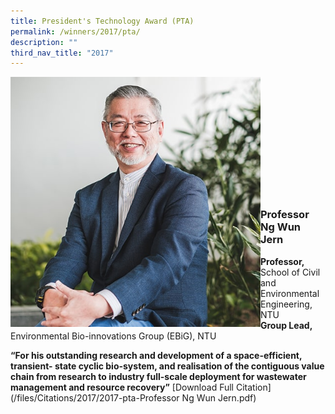 ```yaml
---
title: President's Technology Award (PTA)
permalink: /winners/2017/pta/
description: ""
third_nav_title: "2017"
---
```

<img src="/images/Winners/2017/pta-prof-ng-wunjern.jpg" alt="Professor Ng Wun Jern" style="width:400px" align="left"/><br/><br/><br/><br/><br/><br/><br/><br/><br/><br/><br/>
### **Professor Ng Wun Jern**
<b>Professor,</b> School of Civil and Environmental Engineering, NTU<br> 
<b>Group Lead,</b> Environmental Bio-innovations Group (EBiG), NTU

<b>“For his outstanding research and development of a space-efficient, transient- state cyclic bio-system, and realisation of the contiguous value chain from research to industry full-scale deployment for wastewater management and resource recovery”</b>
[Download Full Citation](/files/Citations/2017/2017-pta-Professor Ng Wun Jern.pdf)